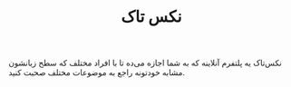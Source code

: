 ﻿---
layout: post
title: نکس تاک
name_en: nextalk
company_slug: nextalk
logo: 
cover: 
company_count:
founded:
location: ""
total_review: 
total_interview: 
salary_avg: 
salary_min: 
salary_max: 
rate: 
view_count: 
industry: آموزش، مدارس و دانشگاه‌ها
city: تهران, تهران
size_en: S
size: 2-10 نفر
site: https://nextalk.ir/
---

نکس‌تاک یه پلتفرم آنلاینه که به شما اجازه می‌ده تا با افراد مختلف که سطح زبانشون مشابه خودتونه راجع به موضوعات مختلف صحبت کنید.

